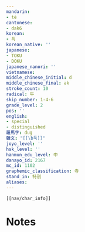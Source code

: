 ```yaml
---
mandarin:
- tè
cantonese:
- dak6
korean:
- 특
korean_native: ''
japanese:
- TOKU
- DOKU
japanese_nanori: ''
vietnamese:
middle_chinese_initial: d
middle_chinese_final: ək
stroke_count: 10
radical: 牛
skip_number: 1-4-6
grade_level: 2
pos: ''
english:
- special
- distinguished
羅馬字: dug
韓文: "[[\b둑]]"
joyo_level: ''
hsk_level: ''
hanmun_edu_level: 中
danayo_id: 2167
mc_id: 1102
graphemic_classification: 寺
stand_in: 特別
aliases:
---
```

```meta-bind-embed
[[nav/char_info]]
```

# Notes
